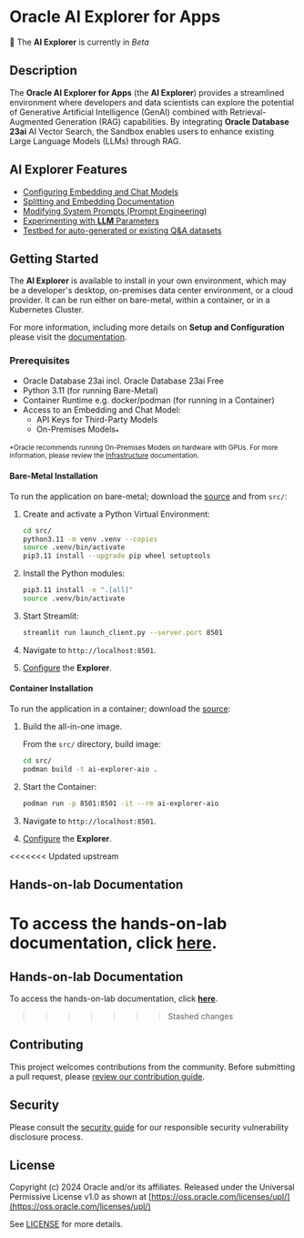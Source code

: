 # Oracle AI Explorer for Apps

<!-- spell-checker:ignore streamlit, venv, setuptools -->

🚧 The **AI Explorer** is currently in *Beta*

## Description

The **Oracle AI Explorer for Apps** (the **AI Explorer**) provides a streamlined environment where developers and data scientists can explore the potential of Generative Artificial Intelligence (GenAI) combined with Retrieval-Augmented Generation (RAG) capabilities. By integrating **Oracle Database 23ai** AI Vector Search, the Sandbox enables users to enhance existing Large Language Models (LLMs) through RAG.

## AI Explorer Features

- [Configuring Embedding and Chat Models](https://oracle-samples.github.io/ai-explorer/client/configuration/model_config)
- [Splitting and Embedding Documentation](https://oracle-samples.github.io/ai-explorer/client/tools/split_embed)
- [Modifying System Prompts (Prompt Engineering)](https://oracle-samples.github.io/ai-explorer/client/tools/prompt_eng)
- [Experimenting with **LLM** Parameters](https://oracle-samples.github.io/ai-explorer/client/chatbot)
- [Testbed for auto-generated or existing Q&A datasets](https://oracle-samples.github.io/ai-explorer/client/testbed)

## Getting Started

The **AI Explorer** is available to install in your own environment, which may be a developer's desktop, on-premises data center environment, or a cloud provider. It can be run either on bare-metal, within a container, or in a Kubernetes Cluster.

For more information, including more details on **Setup and Configuration** please visit the [documentation](https://oracle-samples.github.io/ai-explorer).

### Prerequisites

- Oracle Database 23ai incl. Oracle Database 23ai Free
- Python 3.11 (for running Bare-Metal)
- Container Runtime e.g. docker/podman (for running in a Container)
- Access to an Embedding and Chat Model:
  - API Keys for Third-Party Models
  - On-Premises Models<sub>\*</sub>

<sub>\*Oracle recommends running On-Premises Models on hardware with GPUs. For more information, please review the [Infrastructure](https://oracle-samples.github.io/ai-explorer/infrastructure) documentation.</sub>

#### Bare-Metal Installation

To run the application on bare-metal; download the [source](https://github.com/oracle-samples/ai-explorer) and from `src/`:

1. Create and activate a Python Virtual Environment:

   ```bash
   cd src/
   python3.11 -m venv .venv --copies
   source .venv/bin/activate
   pip3.11 install --upgrade pip wheel setuptools
   ```

1. Install the Python modules:

   ```bash
   pip3.11 install -e ".[all]"
   source .venv/bin/activate
   ```

1. Start Streamlit:

   ```bash
   streamlit run launch_client.py --server.port 8501
   ```

1. Navigate to `http://localhost:8501`.

1. [Configure](https://oracle-samples.github.io/ai-explorer/client/configuration) the **Explorer**.

#### Container Installation

To run the application in a container; download the [source](https://github.com/oracle-samples/ai-explorer):

1. Build the all-in-one image.

   From the `src/` directory, build image:

   ```bash
   cd src/
   podman build -t ai-explorer-aio .
   ```

1. Start the Container:

   ```bash
   podman run -p 8501:8501 -it --rm ai-explorer-aio
   ```

1. Navigate to `http://localhost:8501`.

1. [Configure](https://oracle-samples.github.io/ai-explorer/client/configuration/index.html) the **Explorer**.

<<<<<<< Updated upstream
   
## Hands-on-lab Documentation
To access the hands-on-lab documentation, click **[here](docs/hol/HOL_GUIDE.md)**.
=======

## Hands-on-lab Documentation
To access the hands-on-lab documentation, click **[here](./hol/HOL_GUIDE.md)**.


>>>>>>> Stashed changes

## Contributing

This project welcomes contributions from the community. Before submitting a pull request, please [review our contribution guide](./CONTRIBUTING.md).

## Security

Please consult the [security guide](./SECURITY.md) for our responsible security vulnerability disclosure process.

## License

Copyright (c) 2024 Oracle and/or its affiliates.
Released under the Universal Permissive License v1.0 as shown at [https://oss.oracle.com/licenses/upl/](https://oss.oracle.com/licenses/upl/)

See [LICENSE](./LICENSE.txt) for more details.

